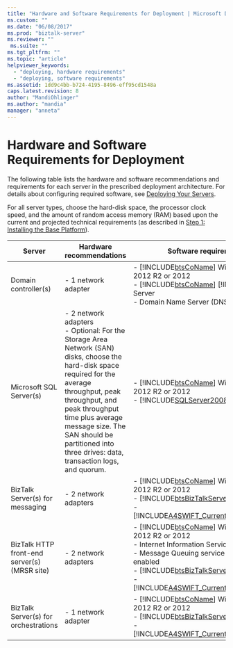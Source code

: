 ```yaml
---
title: "Hardware and Software Requirements for Deployment | Microsoft Docs"
ms.custom: ""
ms.date: "06/08/2017"
ms.prod: "biztalk-server"
ms.reviewer: ""
 ms.suite: ""
ms.tgt_pltfrm: ""
ms.topic: "article"
helpviewer_keywords: 
  - "deploying, hardware requirements"
  - "deploying, software requirements"
ms.assetid: 1dd9c4bb-b724-4195-8496-eff95cd1548a
caps.latest.revision: 8
author: "MandiOhlinger"
ms.author: "mandia"
manager: "anneta"
---
```

# Hardware and Software Requirements for Deployment
The following table lists the hardware and software recommendations and requirements for each server in the prescribed deployment architecture. For details about configuring required software, see [Deploying Your Servers](../../adapters-and-accelerators/accelerator-swift/deploying-your-servers.md).  
  
 For all server types, choose the hard-disk space, the processor clock speed, and the amount of random access memory (RAM) based upon the current and projected technical requirements (as described in [Step 1: Installing the Base Platform](../../adapters-and-accelerators/accelerator-swift/step-1-installing-the-base-platform.md)).  
  
|Server|Hardware recommendations|Software requirements|  
|------------|------------------------------|---------------------------|  
|Domain controller(s)|-   1 network adapter|-   [!INCLUDE[btsCoName](../../includes/btsconame-md.md)] Windows Server 2012 R2 or 2012<br />-   [!INCLUDE[btsCoName](../../includes/btsconame-md.md)] [!INCLUDE[btsAD](../../includes/btsad-md.md)] Server<br />-   Domain Name Server (DNS)|  
|Microsoft SQL Server(s)|-   2 network adapters<br />-   Optional: For the Storage Area Network (SAN) disks, choose the hard-disk space required for the average throughput, peak throughput, and peak throughput time plus average message size. The SAN should be partitioned into three drives: data, transaction logs, and quorum.|-   [!INCLUDE[btsCoName](../../includes/btsconame-md.md)] Windows Server 2012 R2 or 2012<br />-   [!INCLUDE[SQLServer2008or2005](../../includes/sqlserver2008or2005-md.md)]|  
|BizTalk Server(s) for messaging|-   2 network adapters|-   [!INCLUDE[btsCoName](../../includes/btsconame-md.md)] Windows Server 2012 R2 or 2012<br />-   [!INCLUDE[btsBizTalkServer2006r3](../../includes/btsbiztalkserver2006r3-md.md)]<br />-   [!INCLUDE[A4SWIFT_CurrentVersion_abbrev](../../includes/a4swift-currentversion-abbrev-md.md)]|  
|BizTalk HTTP front-end server(s) (MRSR site)|-   2 network adapters|-   [!INCLUDE[btsCoName](../../includes/btsconame-md.md)] Windows Server 2012 R2 or 2012<br />-   Internet Information Services (IIS)<br />-   Message Queuing service with routing enabled<br />-   [!INCLUDE[btsBizTalkServer2006r3](../../includes/btsbiztalkserver2006r3-md.md)]<br />-   [!INCLUDE[A4SWIFT_CurrentVersion_abbrev](../../includes/a4swift-currentversion-abbrev-md.md)]|  
|BizTalk Server(s) for orchestrations|-   1 network adapter|-   [!INCLUDE[btsCoName](../../includes/btsconame-md.md)] Windows Server 2012 R2 or 2012<br />-   [!INCLUDE[btsBizTalkServer2006r3](../../includes/btsbiztalkserver2006r3-md.md)]<br />-   [!INCLUDE[A4SWIFT_CurrentVersion_abbrev](../../includes/a4swift-currentversion-abbrev-md.md)]|